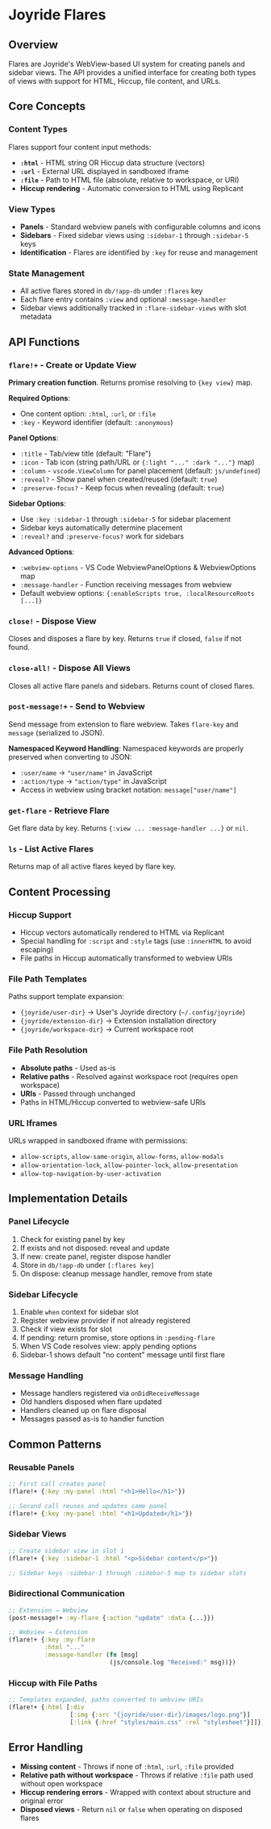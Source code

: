 # Joyride Flares

## Overview

Flares are Joyride's WebView-based UI system for creating panels and sidebar views. The API provides a unified interface for creating both types of views with support for HTML, Hiccup, file content, and URLs.

## Core Concepts

### Content Types
Flares support four content input methods:
- **`:html`** - HTML string OR Hiccup data structure (vectors)
- **`:url`** - External URL displayed in sandboxed iframe
- **`:file`** - Path to HTML file (absolute, relative to workspace, or URI)
- **Hiccup rendering** - Automatic conversion to HTML using Replicant

### View Types
- **Panels** - Standard webview panels with configurable columns and icons
- **Sidebars** - Fixed sidebar views using `:sidebar-1` through `:sidebar-5` keys
- **Identification** - Flares are identified by `:key` for reuse and management

### State Management
- All active flares stored in `db/!app-db` under `:flares` key
- Each flare entry contains `:view` and optional `:message-handler`
- Sidebar views additionally tracked in `:flare-sidebar-views` with slot metadata

## API Functions

### `flare!+` - Create or Update View
**Primary creation function**. Returns promise resolving to `{key view}` map.

**Required Options**:
- One content option: `:html`, `:url`, or `:file`
- `:key` - Keyword identifier (default: `:anonymous`)

**Panel Options**:
- `:title` - Tab/view title (default: "Flare")
- `:icon` - Tab icon (string path/URL or `{:light "..." :dark "..."}` map)
- `:column` - `vscode.ViewColumn` for panel placement (default: `js/undefined`)
- `:reveal?` - Show panel when created/reused (default: `true`)
- `:preserve-focus?` - Keep focus when revealing (default: `true`)

**Sidebar Options**:
- Use `:key :sidebar-1` through `:sidebar-5` for sidebar placement
- Sidebar keys automatically determine placement
- `:reveal?` and `:preserve-focus?` work for sidebars

**Advanced Options**:
- `:webview-options` - VS Code WebviewPanelOptions & WebviewOptions map
- `:message-handler` - Function receiving messages from webview
- Default webview options: `{:enableScripts true, :localResourceRoots [...]}`

### `close!` - Dispose View
Closes and disposes a flare by key. Returns `true` if closed, `false` if not found.

### `close-all!` - Dispose All Views
Closes all active flare panels and sidebars. Returns count of closed flares.

### `post-message!+` - Send to Webview
Send message from extension to flare webview. Takes `flare-key` and `message` (serialized to JSON).

**Namespaced Keyword Handling**: Namespaced keywords are properly preserved when converting to JSON:
- `:user/name` → `"user/name"` in JavaScript
- `:action/type` → `"action/type"` in JavaScript
- Access in webview using bracket notation: `message["user/name"]`

### `get-flare` - Retrieve Flare
Get flare data by key. Returns `{:view ... :message-handler ...}` or `nil`.

### `ls` - List Active Flares
Returns map of all active flares keyed by flare key.

## Content Processing

### Hiccup Support
- Hiccup vectors automatically rendered to HTML via Replicant
- Special handling for `:script` and `:style` tags (use `:innerHTML` to avoid escaping)
- File paths in Hiccup automatically transformed to webview URIs

### File Path Templates
Paths support template expansion:
- `{joyride/user-dir}` → User's Joyride directory (`~/.config/joyride`)
- `{joyride/extension-dir}` → Extension installation directory
- `{joyride/workspace-dir}` → Current workspace root

### File Path Resolution
- **Absolute paths** - Used as-is
- **Relative paths** - Resolved against workspace root (requires open workspace)
- **URIs** - Passed through unchanged
- Paths in HTML/Hiccup converted to webview-safe URIs

### URL Iframes
URLs wrapped in sandboxed iframe with permissions:
- `allow-scripts`, `allow-same-origin`, `allow-forms`, `allow-modals`
- `allow-orientation-lock`, `allow-pointer-lock`, `allow-presentation`
- `allow-top-navigation-by-user-activation`

## Implementation Details

### Panel Lifecycle
1. Check for existing panel by key
2. If exists and not disposed: reveal and update
3. If new: create panel, register dispose handler
4. Store in `db/!app-db` under `[:flares key]`
5. On dispose: cleanup message handler, remove from state

### Sidebar Lifecycle
1. Enable `when` context for sidebar slot
2. Register webview provider if not already registered
3. Check if view exists for slot
4. If pending: return promise, store options in `:pending-flare`
5. When VS Code resolves view: apply pending options
6. Sidebar-1 shows default "no content" message until first flare

### Message Handling
- Message handlers registered via `onDidReceiveMessage`
- Old handlers disposed when flare updated
- Handlers cleaned up on flare disposal
- Messages passed as-is to handler function

## Common Patterns

### Reusable Panels
```clojure
;; First call creates panel
(flare!+ {:key :my-panel :html "<h1>Hello</h1>"})

;; Second call reuses and updates same panel
(flare!+ {:key :my-panel :html "<h1>Updated</h1>"})
```

### Sidebar Views
```clojure
;; Create sidebar view in slot 1
(flare!+ {:key :sidebar-1 :html "<p>Sidebar content</p>"})

;; Sidebar keys :sidebar-1 through :sidebar-5 map to sidebar slots
```

### Bidirectional Communication
```clojure
;; Extension → Webview
(post-message!+ :my-flare {:action "update" :data {...}})

;; Webview → Extension
(flare!+ {:key :my-flare
          :html "..."
          :message-handler (fn [msg]
                            (js/console.log "Received:" msg))})
```

### Hiccup with File Paths
```clojure
;; Templates expanded, paths converted to webview URIs
(flare!+ {:html [:div
                 [:img {:src "{joyride/user-dir}/images/logo.png"}]
                 [:link {:href "styles/main.css" :rel "stylesheet"}]]})
```

## Error Handling

- **Missing content** - Throws if none of `:html`, `:url`, `:file` provided
- **Relative path without workspace** - Throws if relative `:file` path used without open workspace
- **Hiccup rendering errors** - Wrapped with context about structure and original error
- **Disposed views** - Return `nil` or `false` when operating on disposed flares
